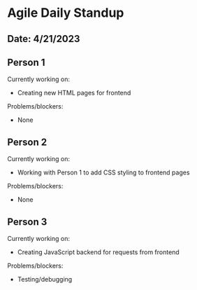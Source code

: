 # Agile Daily Standup

## Date: 4/21/2023

## Person 1
Currently working on:
- Creating new HTML pages for frontend

Problems/blockers:
- None

## Person 2
Currently working on:
- Working with Person 1 to add CSS styling to frontend pages

Problems/blockers:
- None

## Person 3
Currently working on:
- Creating JavaScript backend for requests from frontend

Problems/blockers:
- Testing/debugging